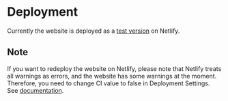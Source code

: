 # Deployment

Currently the website is deployed as a [test version](https://boisterous-axolotl-f0066f.netlify.app/) on Netlify. 

## Note
If you want to redeploy the website on Netlify, please note that Netlify treats all warnings as errors, and the website has some warnings at the moment. Therefore, you need to change CI value to false in Deployment Settings. See [documentation](https://docs.netlify.com/configure-builds/troubleshooting-tips/#build-fails-on-warning-message).

